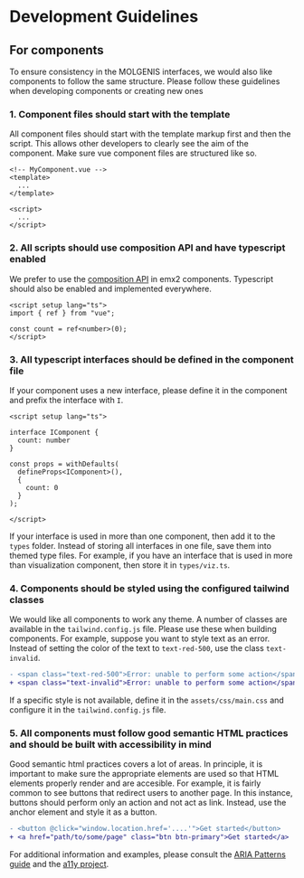 # Development Guidelines

## For components

To ensure consistency in the MOLGENIS interfaces, we would also like components to follow the same structure. Please follow these guidelines when developing components or creating new ones

### 1. Component files should start with the template

All component files should start with the template markup first and then the script. This allows other developers to clearly see the aim of the component. Make sure vue component files are structured like so.

```vue
<!-- MyComponent.vue -->
<template>
  ...
</template>

<script>
  ...
</script>
```

### 2. All scripts should use composition API and have typescript enabled

We prefer to use the [composition API](https://vuejs.org/api/composition-api-setup.html) in emx2 components. Typescript should also be enabled and implemented everywhere.

```vue
<script setup lang="ts">
import { ref } from "vue";

const count = ref<number>(0);
</script>
```

### 3. All typescript interfaces should be defined in the component file

If your component uses a new interface, please define it in the component and prefix the interface with `I`.

```vue
<script setup lang="ts">

interface IComponent {
  count: number
}

const props = withDefaults(
  defineProps<IComponent>(),
  {
    count: 0
  }
);

</script>
```

If your interface is used in more than one component, then add it to the `types` folder. Instead of storing all interfaces in one file, save them into themed type files. For example, if you have an interface that is used in more than visualization component, then store it in `types/viz.ts`.

### 4. Components should be styled using the configured tailwind classes

We would like all components to work any theme. A number of classes are available in the `tailwind.config.js` file. Please use these when building components. For example, suppose you want to style text as an error. Instead of setting the color of the text to `text-red-500`, use the class `text-invalid`.

```diff
- <span class="text-red-500">Error: unable to perform some action</span>
+ <span class="text-invalid">Error: unable to perform some action</span>
```

If a specific style is not available, define it in the `assets/css/main.css` and configure it in the `tailwind.config.js` file.

### 5. All components must follow good semantic HTML practices and should be built with accessibility in mind

Good semantic html practices covers a lot of areas. In principle, it is important to make sure the appropriate elements are used so that HTML elements properly render and are accesible. For example, it is fairly common to see buttons that redirect users to another page. In this instance, buttons should perform only an action and not act as link. Instead, use the anchor element and style it as a button.

```diff
- <button @click="window.location.href='....'">Get started</button>
+ <a href="path/to/some/page" class="btn btn-primary">Get started</a>
```

For additional information and examples, please consult the [ARIA Patterns guide](https://www.w3.org/WAI/ARIA/apg/patterns/) and the [a11y project](https://www.a11yproject.com).
